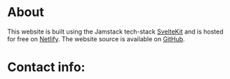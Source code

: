 <script>
	// page title store which is read by the layout
	import { pageTitle } from "$lib/pageStores.js";
	
	const title = "About & Contact";
	pageTitle.set(title);
	
	import HiddenHTML from "$lib/HiddenHTML.svelte";
</script>

# About

This website is built using the Jamstack tech-stack [SvelteKit](https://kit.svelte.dev) and is hosted for free on [Netlify](https://netlify.com). The website source is available on [GitHub](https://github.com/Karl255/Website).

# Contact info:
<HiddenHTML encodedHTML="RGlzY29yZDoga2FybCMyMjMwPGJyPkUtbWFpbDoga2FybG8uYmlzdHJpY2tpMjU2QGdtYWlsLmNvbQ==" />
